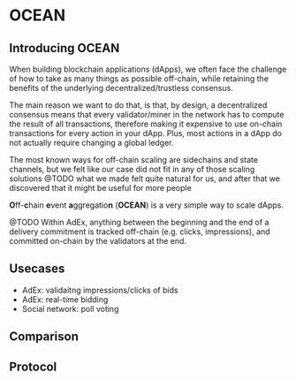 # OCEAN

## Introducing OCEAN

When building blockchain applications (dApps), we often face the challenge of how to take as many things as possible off-chain, while retaining the benefits of the underlying decentralized/trustless consensus.

The main reason we want to do that, is that, by design, a decentralized consensus means that every validator/miner in the network has to compute the result of all transactions, therefore making it expensive to use on-chain transactions for every action in your dApp. Plus, most actions in a dApp do not actually require changing a global ledger.

The most known ways for off-chain scaling are sidechains and state channels, but we felt like our case did not fit in any of those scaling solutions @TODO what we made felt quite natural for us, and after that we discovered that it might be useful for more people

**O**ff-**c**hain **e**vent **a**ggregatio**n** (**OCEAN**) is a very simple way to scale dApps.

@TODO
Within AdEx, anything between the beginning and the end of a delivery commitment is tracked off-chain (e.g. clicks, impressions), and committed on-chain by the validators at the end.


## Usecases

* AdEx: validaitng impressions/clicks of bids
* AdEx: real-time bidding
* Social network: poll voting

## Comparison

## Protocol
